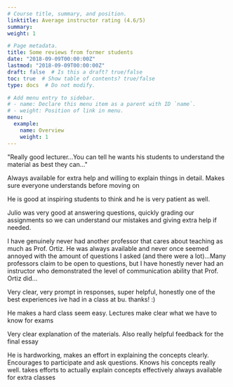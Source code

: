 ```yaml
---
# Course title, summary, and position.
linktitle: Average instructor rating (4.6/5)
summary: 
weight: 1

# Page metadata.
title: Some reviews from former students
date: "2018-09-09T00:00:00Z"
lastmod: "2018-09-09T00:00:00Z"
draft: false  # Is this a draft? true/false
toc: true  # Show table of contents? true/false
type: docs  # Do not modify.

# Add menu entry to sidebar.
# - name: Declare this menu item as a parent with ID `name`.
# - weight: Position of link in menu.
menu:
  example:
    name: Overview
    weight: 1
---
```

"Really good lecturer...You can tell he wants his students to understand the material as best they can..."

Always available for extra help and willing to explain things in detail. Makes sure everyone understands before moving on

He is good at inspiring students to think and he is very patient as well.

Julio was very good at answering questions, quickly grading our assignments so we can understand our mistakes and giving extra help if needed.

I have genuinely never had another professor that cares about teaching as much as Prof. Ortiz. He was always available and never once seemed annoyed with
the amount of questions I asked (and there were a lot)...Many professors claim to be open to questions, but I have honestly never had an instructor who demonstrated the level of communication ability that Prof. Ortiz did...

Very clear, very prompt in responses, super helpful, honestly one of the best experiences ive had in a class at bu. thanks! :)

He makes a hard class seem easy. Lectures make clear what we have to know for exams

Very clear explanation of the materials. Also really helpful feedback for the final essay

He is hardworking, makes an effort in explaining the concepts clearly. Encourages to participate and ask questions. Knows his concepts really well.
takes efforts to actually explain concepts effectively always available for extra classes
